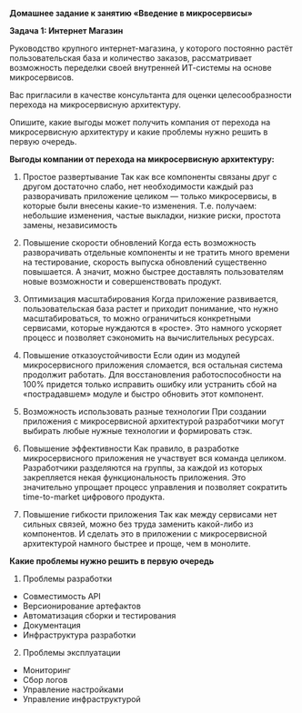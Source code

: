 **Домашнее задание к занятию «Введение в микросервисы»**

**Задача 1: Интернет Магазин**

Руководство крупного интернет-магазина, у которого постоянно растёт пользовательская база и 
количество заказов, рассматривает возможность переделки своей внутренней ИТ-системы на основе микросервисов.

Вас пригласили в качестве консультанта для оценки целесообразности перехода на микросервисную архитектуру.

Опишите, какие выгоды может получить компания от перехода на микросервисную архитектуру и какие проблемы 
нужно решить в первую очередь.


**Выгоды компании от перехода на микросервисную архитектуру:**

1. Простое развертывание
Так как все компоненты связаны друг с другом достаточно слабо, нет необходимости каждый раз 
разворачивать приложение целиком — только микросервисы, в которые были внесены какие-то изменения.
Т.е. получаем: небольшие изменения, частые выкладки, низкие риски, простота замены, независимость

2. Повышение скорости обновлений
Когда есть возможность разворачивать отдельные компоненты и не тратить много времени на тестирование, 
скорость выпуска обновлений существенно повышается. А значит, можно быстрее доставлять пользователям 
новые возможности и совершенствовать продукт.

3. Оптимизация масштабирования
Когда приложение развивается, пользовательская база растет и приходит понимание, что нужно масштабироваться,
то можно ограничиться конкретными сервисами, которые нуждаются в «росте». 
Это намного ускоряет процесс и позволяет сэкономить на вычислительных ресурсах.

4. Повышение отказоустойчивости
Если один из модулей микросервисного приложения сломается, вся остальная система продолжит работать. 
Для восстановления работоспособности на 100% придется только исправить ошибку или устранить сбой на 
«пострадавшем» модуле и быстро обновить этот компонент.

5. Возможность использовать разные технологии
При создании приложения с микросервисной архитектурой разработчики могут выбирать любые нужные технологии и формировать стэк.

6. Повышение эффективности
Как правило, в разработке микросервисного приложения не участвует вся команда целиком. Разработчики разделяются на группы, 
за каждой из которых закрепляется некая функциональность приложения. Это значительно упрощает процесс управления и 
позволяет сократить time-to-market цифрового продукта.

7. Повышение гибкости приложения
Так как между сервисами нет сильных связей, можно без труда заменить какой-либо из компонентов. 
И сделать это в приложении с микросервисной архитектурой намного быстрее и проще, чем в монолите.

**Какие проблемы нужно решить в первую очередь**

1. Проблемы разработки

* Совместимость API
* Версионирование артефактов
* Автоматизация сборки и тестирования
* Документация
* Инфраструктура разработки

2. Проблемы эксплуатации

* Мониторинг
* Сбор логов
* Управление настройками
* Управление инфраструктурой
